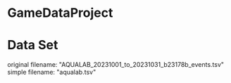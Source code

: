 # GameDataProject


# Data Set
original filename: "AQUALAB_20231001_to_20231031_b23178b_events.tsv"
simple filename: "aqualab.tsv"